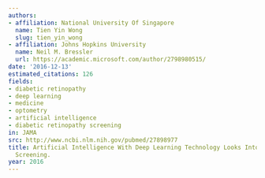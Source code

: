 ```yaml
---
authors:
- affiliation: National University Of Singapore
  name: Tien Yin Wong
  slug: tien_yin_wong
- affiliation: Johns Hopkins University
  name: Neil M. Bressler
  url: https://academic.microsoft.com/author/2798980515/
date: '2016-12-13'
estimated_citations: 126
fields:
- diabetic retinopathy
- deep learning
- medicine
- optometry
- artificial intelligence
- diabetic retinopathy screening
in: JAMA
src: http://www.ncbi.nlm.nih.gov/pubmed/27898977
title: Artificial Intelligence With Deep Learning Technology Looks Into Diabetic Retinopathy
  Screening.
year: 2016
---
```

